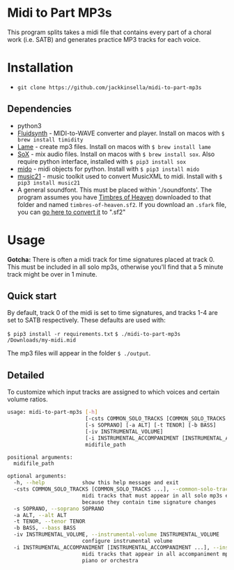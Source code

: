 # Midi to Part MP3s

This program splits takes a midi file that contains every part of a choral work (i.e. SATB) and generates practice MP3 tracks for each voice.

# Installation

* `git clone https://github.com/jackkinsella/midi-to-part-mp3s`

## Dependencies
* python3
* [Fluidsynth](http://www.fluidsynth.org/) - MIDI-to-WAVE converter and player. Install on macos with `$ brew
    install timidity`
* [Lame](http://lame.sourceforge.net/) - create mp3 files. Install on macos with `$ brew install lame`
* [SoX](http://sox.sourceforge.net/) - mix audio files. Install on macos with `$ brew install sox`. Also
    require python interface, installed with `$ pip3 install sox`
* [mido](https://mido.readthedocs.io/en/latest/)  - midi objects for python. Install with `$ pip3 install mido`
* [music21](https://web.mit.edu/music21/) - music toolkit used to convert MusicXML to midi. Install with `$ pip3 install music21`
* A general soundfont. This must be placed within './soundfonts'. The program assumes you have [Timbres of Heaven](https://drive.google.com/uc?id=0B2NEzl-56UFHd054VnJETzJOZjg&export=download) downloaded to that folder and named `timbres-of-heaven.sf2`. If you download an `.sfark` file, you can [go here to convert it](https://cloudconvert.com/sfark-to-sf2) to ".sf2"

# Usage

**Gotcha:** There is often a midi track for time signatures placed at track 0. This must be included in all solo mp3s,
otherwise you'll find that a 5 minute track might be over in 1 minute.
## Quick start

By default, track 0 of the midi is set to time signatures, and tracks 1-4 are set to SATB respectively. These defaults are used with:

`$ pip3 install -r requirements.txt`
`$ ./midi-to-part-mp3s /Downloads/my-midi.mid`

The mp3 files will appear in the folder `$ ./output`.

## Detailed

To customize which input tracks are assigned to which voices and certain volume ratios.

```bash
usage: midi-to-part-mp3s [-h]
                         [-csts COMMON_SOLO_TRACKS [COMMON_SOLO_TRACKS ...]]
                         [-s SOPRANO] [-a ALT] [-t TENOR] [-b BASS]
                         [-iv INSTRUMENTAL_VOLUME]
                         [-i INSTRUMENTAL_ACCOMPANIMENT [INSTRUMENTAL_ACCOMPANIMENT ...]]
                         midifile_path

positional arguments:
  midifile_path

optional arguments:
  -h, --help            show this help message and exit
  -csts COMMON_SOLO_TRACKS [COMMON_SOLO_TRACKS ...], --common-solo-tracks COMMON_SOLO_TRACKS [COMMON_SOLO_TRACKS ...]
                        midi tracks that must appear in all solo mp3s e.g.
                        because they contain time signature changes
  -s SOPRANO, --soprano SOPRANO
  -a ALT, --alt ALT
  -t TENOR, --tenor TENOR
  -b BASS, --bass BASS
  -iv INSTRUMENTAL_VOLUME, --instrumental-volume INSTRUMENTAL_VOLUME
                        configure instrumental volume
  -i INSTRUMENTAL_ACCOMPANIMENT [INSTRUMENTAL_ACCOMPANIMENT ...], --instrumental-accompaniment INSTRUMENTAL_ACCOMPANIMENT [INSTRUMENTAL_ACCOMPANIMENT ...]
                        midi tracks that appear in all accompaniment mp3s e.g.
                        piano or orchestra

```

